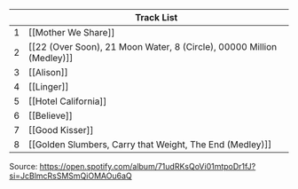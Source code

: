 
|     | Track List                                                            |
| --- | --------------------------------------------------------------------- |
| 1   | [[Mother We Share]]                                                   |
| 2   | [[22 (Over Soon), 21 Moon Water, 8 (Circle), 00000 Million (Medley)]] |
| 3   | [[Alison]]                                                            |
| 4   | [[Linger]]                                                            |
| 5   | [[Hotel California]]                                                  |
| 6   | [[Believe]]                                                           |
| 7   | [[Good Kisser]]                                                       |
| 8   | [[Golden Slumbers, Carry that Weight, The End (Medley)]]              |
Source: https://open.spotify.com/album/71udRKsQoVi01mtpoDr1fJ?si=JcBlmcRsSMSmQiOMAOu6aQ